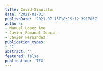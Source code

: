 ```yaml
---
title: Covid-Simulator
date: '2021-01-01'
publishDate: '2021-07-15T18:15:12.391785Z'
authors:
- Manuel Lopez Amo
- Javier Fumanal Idocin
- Javier Fernandez
publication_types:
- '1'
abstract: ''
featured: false
publication: 'TFG'
---
```




